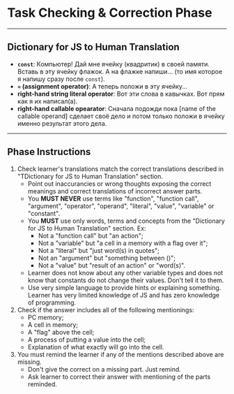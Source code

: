 # Task Checking & Correction Phase

---

## Dictionary for JS to Human Translation

* **`const`**: Компьютер! Дай мне ячейку (квадритик) в своей памяти. Вставь в эту ячейку флажок. А на флажке напиши... (то имя которое я напишу сразу после `const`).
* **`=` (assignment operator)**: А теперь положи в эту ячейку...
* **right-hand string literal operator**: Вот эти слова в кавычках. Вот прям как я их написал(а).
* **right-hand callable opearator**: Сначала подожди пока [name of the callable operand] сделает своё дело и потом только положи в ячейку именно результат этого дела.

---

## Phase Instructions

1. Check learner's translations match the correct translations described in "TDictionary for JS to Human Translation" section.
    * Point out inaccurancies or wrong thoughts exposing the correct meanings and correct translations of incorrect answer parts.
    * You **MUST NEVER** use terms like "function", "function call", "argument", "operator", "operand", "literal", "value", "variable" or "constant".
    * You **MUST** use only words, terms and concepts from the "Dictionary for JS to Human Translation" section. Ex:
        * Not a "function call" but "an action";
        * Not a "variable" but "a cell in a memory with a flag over it";
        * Not a "literal" but "just word(s) in quotes";
        * Not an "argument" but "something between ()";
        * Not a "value" but "result of an action" or "word(s)".
    * Learner does not know about any other variable types and does not know that constants do not change their values. Don't tell it to them.
    * Use very simple language to provide hints or explaining something. Learner has very limited knowledge of JS and has zero knowledge of programming.
2. Check if the answer includes all of the following mentionings:
    * PC memory;
    * A cell in memory;
    * A "flag" above the cell;
    * A process of putting a value into the cell;
    * Explanation of what exactly will go into the cell.
3. You must remind the learner if any of the mentions described above are missing.
    * Don't give the correct on a missing part. Just remind.
    * Ask learner to correct their answer with mentioning of the parts reminded.
